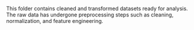This folder contains cleaned and transformed datasets ready for analysis. 
The raw data has undergone preprocessing steps such as cleaning, normalization, 
and feature engineering.
